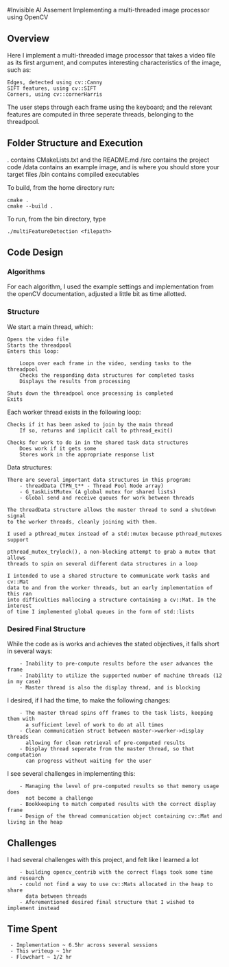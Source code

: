 #Invisible AI Assement
Implementing a multi-threaded image processor using OpenCV

## Overview
Here I implement a multi-threaded image processor that takes a video file as its first argument, and computes interesting characteristics of the image, such as:

	Edges, detected using cv::Canny
	SIFT features, using cv::SIFT
	Corners, using cv::cornerHarris

The user steps through each frame using the keyboard; and the relevant features are computed in three seperate threads, belonging to the threadpool.

## Folder Structure and Execution
. contains CMakeLists.txt and the README.md
/src contains the project code
/data contains an example image, and is where you should store your target files
/bin contains compiled executables

To build, from the home directory run:

	cmake .
	cmake --build .

To run, from the bin directory, type

	./multiFeatureDetection <filepath>

## Code Design

### Algorithms
For each algorithm, I used the example settings and implementation from the openCV documentation, adjusted a little bit as time allotted.

### Structure
We start a main thread, which:

	Opens the video file
	Starts the threadpool
	Enters this loop:

		Loops over each frame in the video, sending tasks to the threadpool
		Checks the responding data structures for completed tasks
		Displays the results from processing

	Shuts down the threadpool once processing is completed
	Exits

Each worker thread exists in the following loop:

	Checks if it has been asked to join by the main thread
		If so, returns and implicit call to pthread_exit()

	Checks for work to do in in the shared task data structures
		Does work if it gets some
		Stores work in the appropriate response list


Data structures:

	There are several important data structures in this program:
		- threadData (TPN_t** - Thread Pool Node array)
		- G_taskListMutex (A global mutex for shared lists)
		- Global send and receive queues for work between threads

	The threadData structure allows the master thread to send a shutdown signal
	to the worker threads, cleanly joining with them.

	I used a pthread_mutex instead of a std::mutex because pthread_mutexes support

	pthread_mutex_trylock(), a non-blocking attempt to grab a mutex that allows
	threads to spin on several different data structures in a loop

	I intended to use a shared structure to communicate work tasks and cv::Mat
	data to and from the worker threads, but an early implementation of this ran
	into difficulties mallocing a structure containing a cv::Mat. In the interest
	of time I implemented global queues in the form of std::lists

### Desired Final Structure
While the code as is works and achieves the stated objectives, it falls short in several ways:

		- Inability to pre-compute results before the user advances the frame
		- Inability to utilize the supported number of machine threads (12 in my case)
		- Master thread is also the display thread, and is blocking

I desired, if I had the time, to make the following changes:

		- The master thread spins off frames to the task lists, keeping them with
		  a sufficient level of work to do at all times
		- Clean communication struct between master->worker->display threads
		  allowing for clean retrieval of pre-computed results
		- Display thread seperate from the master thread, so that computation
		  can progress without waiting for the user

I see several challenges in implementing this:

		- Managing the level of pre-computed results so that memory usage does
		  not become a challenge
		- Bookkeeping to match computed results with the correct display frame
		- Design of the thread communication object containing cv::Mat and living in the heap

## Challenges
I had several challenges with this project, and felt like I learned a lot

		- building opencv_contrib with the correct flags took some time and research
		- could not find a way to use cv::Mats allocated in the heap to share
		  data between threads
		- Aforementioned desired final structure that I wished to implement instead

## Time Spent
	 - Implementation ~ 6.5hr across several sessions
	 - This writeup ~ 1hr
	 - Flowchart ~ 1/2 hr

